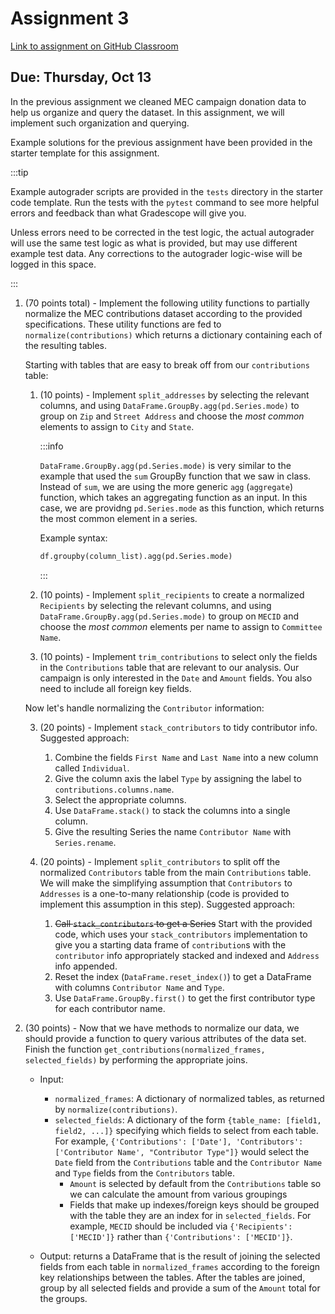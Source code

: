 ﻿# Assignment 3

[Link to assignment on GitHub Classroom](https://classroom.github.com/a/xqUxry8v)

## Due: Thursday, Oct 13

In the previous assignment we cleaned MEC campaign donation data to help us organize and query the dataset. In this assignment, we will implement such organization and querying. 

Example solutions for the previous assignment have been provided in the starter template for this assignment.


:::tip

Example autograder scripts are provided in the `tests` directory in the starter code template. Run the tests with the `pytest` command to see more helpful errors and feedback than what Gradescope will give you.

Unless errors need to be corrected in the test logic, the actual autograder will use the same test logic as what is provided, but may use different example test data. Any corrections to the autograder logic-wise will be logged in this space.

:::


1. (70 points total) - Implement the following utility functions to partially normalize the MEC contributions dataset according to the provided specifications. These utility functions are fed to `normalize(contributions)` which returns a dictionary containing each of the resulting tables.

	Starting with tables that are easy to break off from our `contributions` table:

    1. (10 points) - Implement `split_addresses` by selecting the relevant columns, and using `DataFrame.GroupBy.agg(pd.Series.mode)` to group on `Zip` and `Street Address` and choose the *most common* elements to assign to `City` and `State`. 

		:::info

		`DataFrame.GroupBy.agg(pd.Series.mode)` is very similar to the example that used the `sum` GroupBy function that we saw in class. Instead of `sum`, we are using the more generic `agg` (`aggregate`) function, which takes an aggregating function as an input. In this case, we are providng `pd.Series.mode` as this function, which returns the most common element in a series.

		Example syntax:
		
		```python
		df.groupby(column_list).agg(pd.Series.mode)
		```

		:::
	
	2. (10 points) - Implement `split_recipients` to create a normalized `Recipients` by selecting the relevant columns, and using `DataFrame.GroupBy.agg(pd.Series.mode)` to group on `MECID` and choose the *most common* elements per name to assign to `Committee Name`.

	3. (10 points) - Implement `trim_contributions` to select only the fields in the `Contributions` table that are relevant to our analysis. Our campaign is only interested in the `Date` and `Amount` fields. You also need to include all foreign key fields.

	Now let's handle normalizing the `Contributor` information:

	3. (20 points) - Implement `stack_contributors` to tidy contributor info. Suggested approach:
		1. Combine the fields `First Name` and `Last Name` into a new column called `Individual`.
		2. Give the column axis the label `Type` by assigning the label to `contributions.columns.name`.
		3. Select the appropriate columns.
		4. Use `DataFrame.stack()` to stack the columns into a single column.
		5. Give the resulting Series the name `Contributor Name` with `Series.rename`. 

	4. (20 points) - Implement `split_contributors` to split off the normalized `Contributors` table from the main `Contributions` table. We will make the simplifying assumption that `Contributors` to `Addresses` is a one-to-many relationship (code is provided to implement this assumption in this step). Suggested approach:
		1. ~~Call `stack_contributors` to get a Series~~ Start with the provided code, which uses your `stack_contributors` implementation to give you a starting data frame of `contribution`s with the `contributor` info appropriately stacked and indexed and `Address` info appended.
		2. Reset the index (`DataFrame.reset_index()`) to get a DataFrame with columns `Contributor Name` and `Type`.
		3. Use `DataFrame.GroupBy.first()` to get the first contributor type for each contributor name. 

2. (30 points) - Now that we have methods to normalize our data, we should provide a function to query various attributes of the data set. Finish the function `get_contributions(normalized_frames, selected_fields)` by performing the appropriate joins.
	- Input: 
		- `normalized_frames`: A dictionary of normalized tables, as returned by `normalize(contributions)`.
		- `selected_fields`: A dictionary of the form `{table_name: [field1, field2, ...]}` specifying which fields to select from each table. For example, `{'Contributions': ['Date'], 'Contributors': ['Contributor Name', "Contributor Type"]}` would select the `Date` field from the `Contributions` table and the `Contributor Name` and `Type` fields from the `Contributors` table.
			- `Amount` is selected by default from the `Contributions` table so we can calculate the amount from various groupings
			- Fields that make up indexes/foreign keys should be grouped with the table they are an index for in `selected_fields`. For example, `MECID` should be included via `{'Recipients': ['MECID']}` rather than `{'Contributions': ['MECID']}`.

	- Output: returns a DataFrame that is the result of joining the selected fields from each table in `normalized_frames` according to the foreign key relationships between the tables. After the tables are joined, group by all selected fields and provide a sum of the `Amount` total for the groups.
